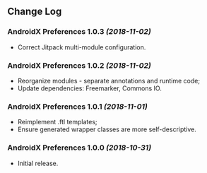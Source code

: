 ## Change Log

### AndroidX Preferences 1.0.3 *(2018-11-02)*

 * Correct Jitpack multi-module configuration.

### AndroidX Preferences 1.0.2 *(2018-11-02)*

 * Reorganize modules - separate annotations and runtime code;
 * Update dependencies: Freemarker, Commons IO.

### AndroidX Preferences 1.0.1 *(2018-11-01)*

 * Reimplement .ftl templates;
 * Ensure generated wrapper classes are more self-descriptive.

### AndroidX Preferences 1.0.0 *(2018-10-31)*

 * Initial release.
